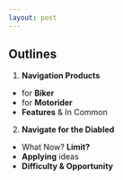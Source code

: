 ```yaml
---
layout: post
---
```


## Outlines

1. __Navigation Products__
  * for __Biker__
  * for __Motorider__
  * __Features__ & In Common

2. __Navigate for the Diabled__
  * What Now? __Limit?__
  * __Applying__ ideas
  * __Difficulty & Opportunity__

<!--
1. 導航產品簡介
  * 單車
  * 機車
  * 比較特徵（共通點、優缺）
2. 應用情境（予輪椅使用者）
  * 學習、應用.
  * 現況、限制!
  * 輪走族經驗?
-->
  
<!--
1.產品介紹
2.共通點、特徵比較
3.優缺比較
4.應用在輪椅使用者?
- 可學習與應用處
- 限制、現況(各產品使用現況、聲量)
- 經驗分享-->
